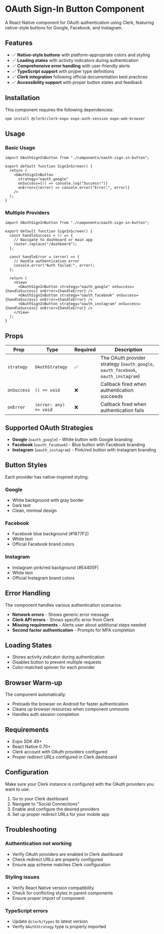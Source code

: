 # OAuth Sign-In Button Component

A React Native component for OAuth authentication using Clerk, featuring native-style buttons for Google, Facebook, and Instagram.

## Features

- ✅ **Native-style buttons** with platform-appropriate colors and styling
- ✅ **Loading states** with activity indicators during authentication
- ✅ **Comprehensive error handling** with user-friendly alerts
- ✅ **TypeScript support** with proper type definitions
- ✅ **Clerk integration** following official documentation best practices
- ✅ **Accessibility support** with proper button states and feedback

## Installation

This component requires the following dependencies:

```bash
npm install @clerk/clerk-expo expo-auth-session expo-web-browser
```

## Usage

### Basic Usage

```tsx
import OAuthSignInButton from "./components/oauth-sign-in-button";

export default function SignInScreen() {
  return (
    <OAuthSignInButton
      strategy="oauth_google"
      onSuccess={() => console.log("Success!")}
      onError={(error) => console.error("Error:", error)}
    />
  );
}
```

### Multiple Providers

```tsx
import OAuthSignInButton from "./components/oauth-sign-in-button";

export default function SignInScreen() {
  const handleSuccess = () => {
    // Navigate to dashboard or main app
    router.replace("/dashboard");
  };

  const handleError = (error) => {
    // Handle authentication error
    console.error("Auth failed:", error);
  };

  return (
    <View>
      <OAuthSignInButton strategy="oauth_google" onSuccess={handleSuccess} onError={handleError} />
      <OAuthSignInButton strategy="oauth_facebook" onSuccess={handleSuccess} onError={handleError} />
      <OAuthSignInButton strategy="oauth_instagram" onSuccess={handleSuccess} onError={handleError} />
    </View>
  );
}
```

## Props

| Prop        | Type                   | Required | Description                                                                       |
| ----------- | ---------------------- | -------- | --------------------------------------------------------------------------------- |
| `strategy`  | `OAuthStrategy`        | ✅       | The OAuth provider strategy (`oauth_google`, `oauth_facebook`, `oauth_instagram`) |
| `onSuccess` | `() => void`           | ❌       | Callback fired when authentication succeeds                                       |
| `onError`   | `(error: any) => void` | ❌       | Callback fired when authentication fails                                          |

## Supported OAuth Strategies

- **Google** (`oauth_google`) - White button with Google branding
- **Facebook** (`oauth_facebook`) - Blue button with Facebook branding
- **Instagram** (`oauth_instagram`) - Pink/red button with Instagram branding

## Button Styles

Each provider has native-inspired styling:

### Google

- White background with gray border
- Dark text
- Clean, minimal design

### Facebook

- Facebook blue background (#1877F2)
- White text
- Official Facebook brand colors

### Instagram

- Instagram pink/red background (#E4405F)
- White text
- Official Instagram brand colors

## Error Handling

The component handles various authentication scenarios:

- **Network errors** - Shows generic error message
- **Clerk API errors** - Shows specific error from Clerk
- **Missing requirements** - Alerts user about additional steps needed
- **Second factor authentication** - Prompts for MFA completion

## Loading States

- Shows activity indicator during authentication
- Disables button to prevent multiple requests
- Color-matched spinner for each provider

## Browser Warm-up

The component automatically:

- Preloads the browser on Android for faster authentication
- Cleans up browser resources when component unmounts
- Handles auth session completion

## Requirements

- Expo SDK 49+
- React Native 0.70+
- Clerk account with OAuth providers configured
- Proper redirect URLs configured in Clerk dashboard

## Configuration

Make sure your Clerk instance is configured with the OAuth providers you want to use:

1. Go to your Clerk dashboard
2. Navigate to "Social Connections"
3. Enable and configure the desired providers
4. Set up proper redirect URLs for your mobile app

## Troubleshooting

### Authentication not working

- Verify OAuth providers are enabled in Clerk dashboard
- Check redirect URLs are properly configured
- Ensure app scheme matches Clerk configuration

### Styling issues

- Verify React Native version compatibility
- Check for conflicting styles in parent components
- Ensure proper import of component

### TypeScript errors

- Update `@clerk/types` to latest version
- Verify `OAuthStrategy` type is properly imported
